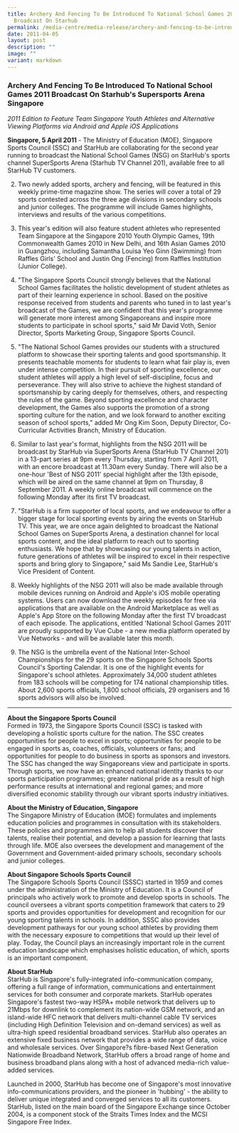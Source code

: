 ```yaml
---
title: Archery And Fencing To Be Introduced To National School Games 2011
  Broadcast On Starhub
permalink: /media-centre/media-release/archery-and-fencing-to-be-introduced-to-national-school-games-2011/
date: 2011-04-05
layout: post
description: ""
image: ""
variant: markdown
---
```

### **Archery And Fencing To Be Introduced To National School Games 2011 Broadcast On Starhub's Supersports Arena Singapore**

_2011 Edition to Feature Team Singapore Youth Athletes and Alternative Viewing Platforms via Android and Apple iOS Applications_

**Singapore, 5 April 2011** - The Ministry of Education (MOE), Singapore Sports Council (SSC) and StarHub are collaborating for the second year running to broadcast the National School Games (NSG) on StarHub's sports channel SuperSports Arena (Starhub TV Channel 201), available free to all StarHub TV customers.

2. Two newly added sports, archery and fencing, will be featured in this weekly prime-time magazine show. The series will cover a total of 29 sports contested across the three age divisions in secondary schools and junior colleges. The programme will include Games highlights, interviews and results of the various competitions.

3. This year's edition will also feature student athletes who represented Team Singapore at the Singapore 2010 Youth Olympic Games, 19th Commonwealth Games 2010 in New Delhi, and 16th Asian Games 2010 in Guangzhou, including Samantha Louisa Yeo Ginn (Swimming) from Raffles Girls' School and Justin Ong (Fencing) from Raffles Institution (Junior College).

4. "The Singapore Sports Council strongly believes that the National School Games facilitates the holistic development of student athletes as part of their learning experience in school. Based on the positive response received from students and parents who tuned in to last year's broadcast of the Games, we are confident that this year's programme will generate more interest among Singaporeans and inspire more students to participate in school sports," said Mr David Voth, Senior Director, Sports Marketing Group, Singapore Sports Council.

5. "The National School Games provides our students with a structured platform to showcase their sporting talents and good sportsmanship. It presents teachable moments for students to learn what fair play is, even under intense competition. In their pursuit of sporting excellence, our student athletes will apply a high level of self-discipline, focus and perseverance. They will also strive to achieve the highest standard of sportsmanship by caring deeply for themselves, others, and respecting the rules of the game. Beyond sporting excellence and character development, the Games also supports the promotion of a strong sporting culture for the nation, and we look forward to another exciting season of school sports," added Mr Ong Kim Soon, Deputy Director, Co-Curricular Activities Branch, Ministry of Education.

6. Similar to last year's format, highlights from the NSG 2011 will be broadcast by StarHub via SuperSports Arena (StarHub TV Channel 201) in a 13-part series at 9pm every Thursday, starting from 7 April 2011, with an encore broadcast at 11.30am every Sunday. There will also be a one-hour 'Best of NSG 2011' special highlight after the 13th episode, which will be aired on the same channel at 9pm on Thursday, 8 September 2011. A weekly online broadcast will commence on the following Monday after its first TV broadcast.

7. "StarHub is a firm supporter of local sports, and we endeavour to offer a bigger stage for local sporting events by airing the events on StarHub TV. This year, we are once again delighted to broadcast the National School Games on SuperSports Arena, a destination channel for local sports content, and the ideal platform to reach out to sporting enthusiasts. We hope that by showcasing our young talents in action, future generations of athletes will be inspired to excel in their respective sports and bring glory to Singapore," said Ms Sandie Lee, StarHub's Vice President of Content.

8. Weekly highlights of the NSG 2011 will also be made available through mobile devices running on Android and Apple's iOS mobile operating systems. Users can now download the weekly episodes for free via applications that are available on the Android Marketplace as well as Apple's App Store on the following Monday after the first TV broadcast of each episode. The applications, entitled 'National School Games 2011' are proudly supported by Vue Cube - a new media platform operated by Vue Networks - and will be available later this month.

9. The NSG is the umbrella event of the National Inter-School Championships for the 29 sports on the Singapore Schools Sports Council's Sporting Calendar. It is one of the highlight events for Singapore's school athletes. Approximately 34,000 student athletes from 183 schools will be competing for 174 national championship titles. About 2,600 sports officials, 1,800 school officials, 29 organisers and 16 sports advisors will also be involved.


---

**About the Singapore Sports Council**<br>
Formed in 1973, the Singapore Sports Council (SSC) is tasked with developing a holistic sports culture for the nation. The SSC creates opportunities for people to excel in sports; opportunities for people to be engaged in sports as, coaches, officials, volunteers or fans; and opportunities for people to do business in sports as sponsors and investors. The SSC has changed the way Singaporeans view and participate in sports. Through sports, we now have an enhanced national identity thanks to our sports participation programmes; greater national pride as a result of high performance results at international and regional games; and more diversified economic stability through our vibrant sports industry initiatives.


**About the Ministry of Education, Singapore**<br>
The Singapore Ministry of Education (MOE) formulates and implements education policies and programmes in consultation with its stakeholders. These policies and programmes aim to help all students discover their talents, realise their potential, and develop a passion for learning that lasts through life. MOE also oversees the development and management of the Government and Government-aided primary schools, secondary schools and junior colleges.


**About Singapore Schools Sports Council**<br>
The Singapore Schools Sports Council (SSSC) started in 1959 and comes under the administration of the Ministry of Education. It is a Council of principals who actively work to promote and develop sports in schools. The council oversees a vibrant sports competition framework that caters to 29 sports and provides opportunities for development and recognition for our young sporting talents in schools. In addition, SSSC also provides development pathways for our young school athletes by providing them with the necessary exposure to competitions that would up their level of play. Today, the Council plays an increasingly important role in the current education landscape which emphasises holistic education, of which, sports is an important component.


**About StarHub**<br>
StarHub is Singapore's fully-integrated info-communication company, offering a full range of information, communications and entertainment services for both consumer and corporate markets. StarHub operates Singapore's fastest two-way HSPA+ mobile network that delivers up to 21Mbps for downlink to complement its nation-wide GSM network, and an island-wide HFC network that delivers multi-channel cable TV services (including High Definition Television and on-demand services) as well as ultra-high speed residential broadband services. StarHub also operates an extensive fixed business network that provides a wide range of data, voice and wholesale services. Over Singapore?s fibre-based Next Generation Nationwide Broadband Network, StarHub offers a broad range of home and business broadband plans along with a host of advanced media-rich value-added services.

Launched in 2000, StarHub has become one of Singapore's most innovative info-communications providers, and the pioneer in 'hubbing' - the ability to deliver unique integrated and converged services to all its customers. StarHub, listed on the main board of the Singapore Exchange since October 2004, is a component stock of the Straits Times Index and the MCSI Singapore Free Index.